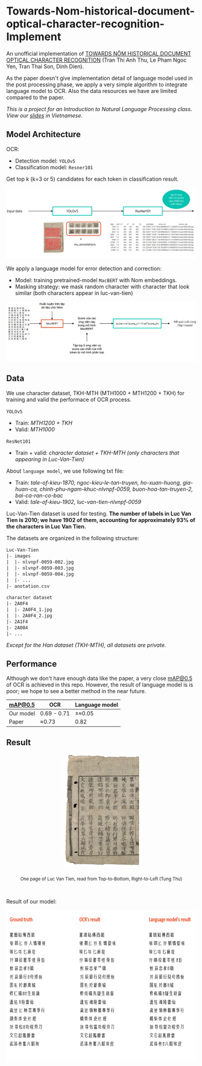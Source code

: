 # Towards-Nom-historical-document-optical-character-recognition-Implement
An unofficial implementation of [TOWARDS NÔM HISTORICAL DOCUMENT OPTICAL CHARACTER RECOGNITION](http://vap.ac.vn/Portals/0/TuyenTap/2021/12/22/1ecec417207345d595e011cb434f7fe8/25_FAIR2021_paper_191.pdf) (Tran Thi Anh Thu, Le Pham Ngoc Yen, Tran Thai Son, Dinh Dien).

As the paper doesn't give implementation detail of language model used in the post processing phase, we apply a very simple algorithm to integrate language model to OCR. Also the data resources we have are limited compared to the paper.

_This is a project for an Introduction to Natural Language Processing class. View our [slides](Group04_Slides.pdf) in Vietnamese._ 

## Model Architecture

OCR:
* Detection model: `YOLOv5`
* Classification model: `Resner101`

Get top k (k=3 or 5) candidates for each token in classification result.

![ARCHITECTURE_1][architecture_1]

[architecture_1]: images/architecture_1.png

We apply a language model for error detection and correction:
* Model: training pretrained-model `MacBERT` with Nom embeddings.
* Masking strategy: we mask random character with character that look similar (both characters appear in luc-van-tien)

![ARCHITECTURE_2][architecture_2]

[architecture_2]: images/architecture_2.png

## Data
We use character dataset, TKH-MTH (MTH1000 + MTH1200 + TKH) for training and valid the performace of OCR process.

`YOLOv5`
* Train: _MTH1200 + TKH_
* Valid: _MTH1000_

`ResNet101`
* Train + valid: _character dataset + TKH-MTH (only characters that appearing in Luc-Van-Tien)_

About `language model`, we use following txt file: 
* Train: _tale-of-kieu-1870, ngoc-kieu-le-tan-truyen, ho-xuan-huong, gia-huan-ca, chinh-phu-ngam-khuc-nlvnpf-0059, buon-hoa-tan-truyen-2, bai-ca-ran-co-bac_
* Valid:  _tale-of-kieu-1902, luc-van-tien-nlvnpf-0059_

Luc-Van-Tien dataset is used for testing. **The number of labels in Luc Van Tien is 2010; we have 1902 of them, accounting for approximately 93% of the characters in Luc Van Tien.**

The datasets are organized in the following structure:
```
Luc-Van-Tien
|- images
|  |- nlvnpf-0059-002.jpg
|  |- nlvnpf-0059-003.jpg
|  |- nlvnpf-0059-004.jpg
|  |- ...
|- anotation.csv
```

```
character dataset
|- 2A0F4
|  |- 2A0F4_1.jpg
|  |- 2A0F4_2.jpg
|- 2A1F4
|- 2A004
|- ...
```

_Except for the Han dataset (TKH-MTH), all datasets are private._

## Performance

Although we don't have enough data like the paper, a very close [mAP@0.5](https://github.com/rafaelpadilla/Object-Detection-Metrics) of OCR is achieved in this repo. However, the result of language model is is poor; we hope to see a better method in the near future.

| mAP@0.5           | OCR | Language model        | 
| ----------------- | -------------- | --------------- |
| Our model         | 0.69 - 0.71    | ±≈0.05          | 
| Paper             | ≈0.73          | 0.82            | 

## Result

<div align="center">
  <a href="https://github.com/nguyendothanhtruc/Towards-Nom-historical-document-optical-character-recognition-Implement">
    <img src="images/nlvnpf-0059-002.jpg" alt="lvt_img" width="200" height="300">
  </a>
  <br />
  <p><sub>One page of Luc Van Tien, read from Top-to-Bottom, Right-to-Left (Tung Thư)</sub></p>
  <br />
</div>  

Result of our model:

<div align="center">
  <a href="https://github.com/nguyendothanhtruc/Towards-Nom-historical-document-optical-character-recognition-Implement">
    <img src="images/performance.png" alt="result" width="700" height="400">
  </a>
</div>  
